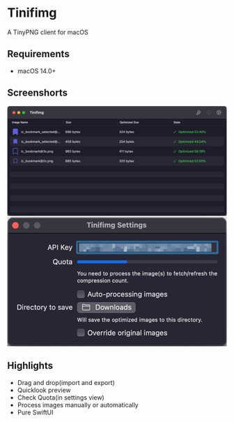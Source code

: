 # Tinifimg
A TinyPNG client for macOS

## Requirements
- macOS 14.0+

## Screenshorts

![Main window](./screenshots/main.png)
![Settings View](./screenshots/settings.png)

## Highlights
- Drag and drop(import and export)
- Quicklook preview
- Check Quota(in settings view)
- Process images manually or automatically
- Pure SwiftUI
